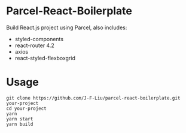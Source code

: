# Parcel-React-Boilerplate

Build React.js project using Parcel, also includes:

* styled-components
* react-router 4.2
* axios
* react-styled-flexboxgrid

# Usage

```
git clone https://github.com/J-F-Liu/parcel-react-boilerplate.git your-project
cd your-project
yarn
yarn start
yarn build
```
